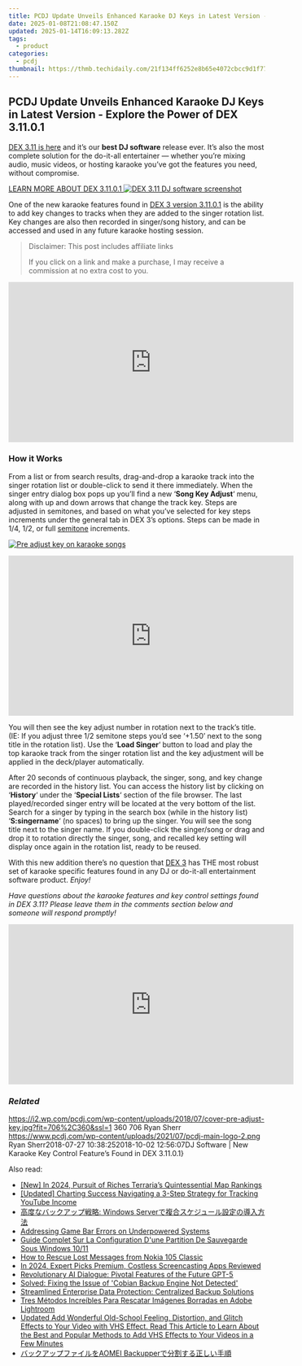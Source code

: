 ```yaml
---
title: PCDJ Update Unveils Enhanced Karaoke DJ Keys in Latest Version - Explore the Power of DEX 3.11.0.1
date: 2025-01-08T21:08:47.150Z
updated: 2025-01-14T16:09:13.282Z
tags:
  - product
categories:
  - pcdj
thumbnail: https://thmb.techidaily.com/21f134ff6252e8b65e4072cbcc9d1f7716bea3abeb6dec26820e9ae291c1ae1c.jpg
---
```


## PCDJ Update Unveils Enhanced Karaoke DJ Keys in Latest Version - Explore the Power of DEX 3.11.0.1

[DEX 3.11 is here](https://tools.techidaily.com/pcdj/products/) and it’s our **best DJ software** release ever. It’s also the most complete solution for the do-it-all entertainer — whether you’re mixing audio, music videos, or hosting karaoke you’ve got the features you need, without compromise.

[LEARN MORE ABOUT DEX 3.11.0.1 ![DEX 3.11 DJ software screenshot](https://i0.wp.com/pcdj.com/wp-content/uploads/2018/07/dex311-screenshot.jpg?fit=300%2C169&ssl=1 "DEX 3.11 DJ software screenshot")](https://tools.techidaily.com/pcdj/products/)

One of the new karaoke features found in [DEX 3 version 3.11.0.1](https://tools.techidaily.com/pcdj/products/) is the ability to add key changes to tracks when they are added to the singer rotation list. Key changes are also then recorded in singer/song history, and can be accessed and used in any future karaoke hosting session.

>  Disclaimer: This post includes affiliate links
>
>  If you click on a link and make a purchase, I may receive a commission at no extra cost to you.
>

<!-- affiliate ads begin -->
<iframe width="560" height="315" src="https://www.youtube.com/embed/jf0JvOqiAXc?si=kHEHQGC_PhBv4xij" title="YouTube video player" frameborder="0" allow="accelerometer; autoplay; clipboard-write; encrypted-media; gyroscope; picture-in-picture; web-share" referrerpolicy="strict-origin-when-cross-origin" allowfullscreen></iframe>
<!-- affiliate ads end -->

### How it Works

From a list or from search results, drag-and-drop a karaoke track into the singer rotation list or double-click to send it there immediately. When the singer entry dialog box pops up you’ll find a new ‘**Song Key Adjust**‘ menu, along with up and down arrows that change the track key. Steps are adjusted in semitones, and based on what you’ve selected for key steps increments under the general tab in DEX 3’s options. Steps can be made in 1/4, 1/2, or full [semitone](https://en.wikipedia.org/wiki/Semitone) increments.

[![Pre adjust key on karaoke songs](https://i2.wp.com/pcdj.com/wp-content/uploads/2018/07/key-setting.jpg?fit=300%2C300&ssl=1 "Pre adjust key on karaoke songs")](https://i2.wp.com/pcdj.com/wp-content/uploads/2018/07/key-setting.jpg?fit=613%2C613&ssl=1)

<!-- affiliate ads begin -->
<iframe width="560" height="315" src="https://www.youtube.com/embed/GyfJUhsz_AY?si=x2HjoLX1B89oEPgZ" title="YouTube video player" frameborder="0" allow="accelerometer; autoplay; clipboard-write; encrypted-media; gyroscope; picture-in-picture; web-share" referrerpolicy="strict-origin-when-cross-origin" allowfullscreen></iframe>
<!-- affiliate ads end -->

You will then see the key adjust number in rotation next to the track’s title. (IE: If you adjust three 1/2 semitone steps you’d see ‘+1.50’ next to the song title in the rotation list). Use the ‘**Load Singer**‘ button to load and play the top karaoke track from the singer rotation list and the key adjustment will be applied in the deck/player automatically.

After 20 seconds of continuous playback, the singer, song, and key change are recorded in the history list. You can access the history list by clicking on ‘**History**‘ under the ‘**Special Lists**‘ section of the file browser. The last played/recorded singer entry will be located at the very bottom of the list. Search for a singer by typing in the search box (while in the history list) ‘**S:singername**‘ (no spaces) to bring up the singer. You will see the song title next to the singer name. If you double-click the singer/song or drag and drop it to rotation directly the singer, song, and recalled key setting will display once again in the rotation list, ready to be reused.

With this new addition there’s no question that [DEX 3](https://tools.techidaily.com/pcdj/products/) has THE most robust set of karaoke specific features found in any DJ or do-it-all entertainment software product. _Enjoy!_

_Have questions about the karaoke features and key control settings found in DEX 3.11? Please leave them in the comments section below and someone will respond promptly!_

<!-- affiliate ads begin -->
<iframe width="560" height="315" src="https://www.youtube.com/embed/OZQJUTr44rA?si=ADA0nD1VnXjR_sH0" title="YouTube video player" frameborder="0" allow="accelerometer; autoplay; clipboard-write; encrypted-media; gyroscope; picture-in-picture; web-share" referrerpolicy="strict-origin-when-cross-origin" allowfullscreen></iframe>
<!-- affiliate ads end -->

### _Related_

https://i2.wp.com/pcdj.com/wp-content/uploads/2018/07/cover-pre-adjust-key.jpg?fit=706%2C360&ssl=1 360 706 Ryan Sherr https://www.pcdj.com/wp-content/uploads/2021/07/pcdj-main-logo-2.png Ryan Sherr2018-07-27 10:38:252018-10-02 12:56:07DJ Software | New Karaoke Key Control Feature’s Found in DEX 3.11.0.1}

<ins class="adsbygoogle"
     style="display:block"
     data-ad-format="autorelaxed"
     data-ad-client="ca-pub-7571918770474297"
     data-ad-slot="1223367746"></ins>

<ins class="adsbygoogle"
     style="display:block"
     data-ad-client="ca-pub-7571918770474297"
     data-ad-slot="8358498916"
     data-ad-format="auto"
     data-full-width-responsive="true"></ins>

<span class="atpl-alsoreadstyle">Also read:</span>
<div><ul>
<li><a href="https://remote-screen-capture.techidaily.com/new-in-2024-pursuit-of-riches-terrarias-quintessential-map-rankings/"><u>[New] In 2024, Pursuit of Riches Terraria’s Quintessential Map Rankings</u></a></li>
<li><a href="https://youtube-web.techidaily.com/ed-charting-success-navigating-a-3-step-strategy-for-tracking-youtube-income/"><u>[Updated] Charting Success Navigating a 3-Step Strategy for Tracking YouTube Income</u></a></li>
<li><a href="https://discover-fantastic.techidaily.com/1728487578981-windows-server/"><u>高度なバックアップ戦略: Windows Serverで複合スケジュール設定の導入方法</u></a></li>
<li><a href="https://win11-tips.techidaily.com/addressing-game-bar-errors-on-underpowered-systems/"><u>Addressing Game Bar Errors on Underpowered Systems</u></a></li>
<li><a href="https://discover-fantastic.techidaily.com/guide-complet-sur-la-configuration-dune-partition-de-sauvegarde-sous-windows-1011/"><u>Guide Complet Sur La Configuration D'une Partition De Sauvegarde Sous Windows 10/11</u></a></li>
<li><a href="https://blog-min.techidaily.com/how-to-rescue-lost-messages-from-nokia-105-classic-by-fonelab-android-recover-messages/"><u>How to Rescue Lost Messages from Nokia 105 Classic</u></a></li>
<li><a href="https://screen-video-capture.techidaily.com/in-2024-expert-picks-premium-costless-screencasting-apps-reviewed/"><u>In 2024, Expert Picks Premium, Costless Screencasting Apps Reviewed</u></a></li>
<li><a href="https://tech-hub.techidaily.com/revolutionary-ai-dialogue-pivotal-features-of-the-future-gpt-5/"><u>Revolutionary AI Dialogue: Pivotal Features of the Future GPT-5</u></a></li>
<li><a href="https://discover-fantastic.techidaily.com/solved-fixing-the-issue-of-cobian-backup-engine-not-detected/"><u>Solved: Fixing the Issue of 'Cobian Backup Engine Not Detected'</u></a></li>
<li><a href="https://discover-fantastic.techidaily.com/streamlined-enterprise-data-protection-centralized-backup-solutions/"><u>Streamlined Enterprise Data Protection: Centralized Backup Solutions</u></a></li>
<li><a href="https://discover-fantastic.techidaily.com/tres-metodos-increibles-para-rescatar-imagenes-borradas-en-adobe-lightroom/"><u>Tres Métodos Increíbles Para Rescatar Imágenes Borradas en Adobe Lightroom</u></a></li>
<li><a href="https://ai-vdieo-software.techidaily.com/updated-add-wonderful-old-school-feeling-distortion-and-glitch-effects-to-your-video-with-vhs-effect-read-this-article-to-learn-about-the-best-and-popular-m/"><u>Updated Add Wonderful Old-School Feeling, Distortion, and Glitch Effects to Your Video with VHS Effect. Read This Article to Learn About the Best and Popular Methods to Add VHS Effects to Your Videos in a Few Minutes</u></a></li>
<li><a href="https://discover-fantastic.techidaily.com/1728479356307-aomei-backupper/"><u>バックアップファイルをAOMEI Backupperで分割する正しい手順</u></a></li>
</ul></div>

